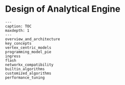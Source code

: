 # Design of Analytical Engine

```{toctree} arguments
---
caption: TOC
maxdepth: 1 
---
overview_and_architecture
key_concepts
vertex_centric_models
programming_model_pie
ingress
flash
networkx_compatibility
builtin_algorithms
customized_algorithms
performance_tuning
```